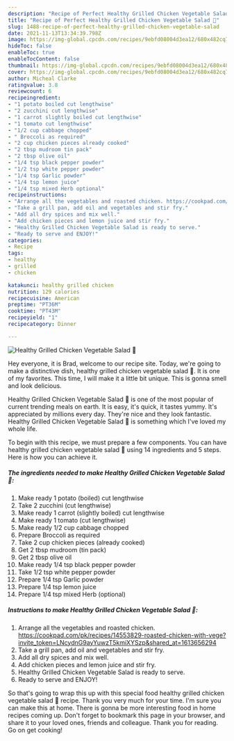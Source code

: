 ```yaml
---
description: "Recipe of Perfect Healthy Grilled Chicken Vegetable Salad 🥗"
title: "Recipe of Perfect Healthy Grilled Chicken Vegetable Salad 🥗"
slug: 1488-recipe-of-perfect-healthy-grilled-chicken-vegetable-salad
date: 2021-11-13T13:34:39.798Z
image: https://img-global.cpcdn.com/recipes/9ebfd08004d3ea12/680x482cq70/healthy-grilled-chicken-vegetable-salad-recipe-main-photo.jpg
hideToc: false
enableToc: true
enableTocContent: false
thumbnail: https://img-global.cpcdn.com/recipes/9ebfd08004d3ea12/680x482cq70/healthy-grilled-chicken-vegetable-salad-recipe-main-photo.jpg
cover: https://img-global.cpcdn.com/recipes/9ebfd08004d3ea12/680x482cq70/healthy-grilled-chicken-vegetable-salad-recipe-main-photo.jpg
author: Micheal Clarke
ratingvalue: 3.8
reviewcount: 6
recipeingredient:
- "1 potato boiled cut lengthwise"
- "2 zucchini cut lengthwise"
- "1 carrot slightly boiled cut lengthwise"
- "1 tomato cut lengthwise"
- "1/2 cup cabbage chopped"
- " Broccoli as required"
- "2 cup chicken pieces already cooked"
- "2 tbsp mudroom tin pack"
- "2 tbsp olive oil"
- "1/4 tsp black pepper powder"
- "1/2 tsp white pepper powder"
- "1/4 tsp Garlic powder"
- "1/4 tsp lemon juice"
- "1/4 tsp mixed Herb optional"
recipeinstructions:
- "Arrange all the vegetables and roasted chicken. https://cookpad.com/pk/recipes/14553829-roasted-chicken-with-vege?invite_token=LNcydnG9ayYuwzT5kmiXYSzp&shared_at=1613656294"
- "Take a grill pan, add oil and vegetables and stir fry."
- "Add all dry spices and mix well."
- "Add chicken pieces and lemon juice and stir fry."
- "Healthy Grilled Chicken Vegetable Salad is ready to serve."
- "Ready to serve and ENJOY!"
categories:
- Recipe
tags:
- healthy
- grilled
- chicken

katakunci: healthy grilled chicken 
nutrition: 129 calories
recipecuisine: American
preptime: "PT36M"
cooktime: "PT43M"
recipeyield: "1"
recipecategory: Dinner

---
```



![Healthy Grilled Chicken Vegetable Salad 🥗](https://img-global.cpcdn.com/recipes/9ebfd08004d3ea12/680x482cq70/healthy-grilled-chicken-vegetable-salad-recipe-main-photo.jpg)

Hey everyone, it is Brad, welcome to our recipe site. Today, we're going to make a distinctive dish, healthy grilled chicken vegetable salad 🥗. It is one of my favorites. This time, I will make it a little bit unique. This is gonna smell and look delicious.

Healthy Grilled Chicken Vegetable Salad 🥗 is one of the most popular of current trending meals on earth. It is easy, it's quick, it tastes yummy. It's appreciated by millions every day. They're nice and they look fantastic. Healthy Grilled Chicken Vegetable Salad 🥗 is something which I've loved my whole life.




To begin with this recipe, we must prepare a few components. You can have healthy grilled chicken vegetable salad 🥗 using 14 ingredients and 5 steps. Here is how you can achieve it.

<!--inarticleads1-->

##### The ingredients needed to make Healthy Grilled Chicken Vegetable Salad 🥗:

1. Make ready 1 potato (boiled) cut lengthwise
1. Take 2 zucchini (cut lengthwise)
1. Make ready 1 carrot (slightly boiled) cut lengthwise
1. Make ready 1 tomato (cut lengthwise)
1. Make ready 1/2 cup cabbage chopped
1. Prepare  Broccoli as required
1. Take 2 cup chicken pieces (already cooked)
1. Get 2 tbsp mudroom (tin pack)
1. Get 2 tbsp olive oil
1. Make ready 1/4 tsp black pepper powder
1. Take 1/2 tsp white pepper powder
1. Prepare 1/4 tsp Garlic powder
1. Prepare 1/4 tsp lemon juice
1. Prepare 1/4 tsp mixed Herb (optional)




<!--inarticleads2-->

##### Instructions to make Healthy Grilled Chicken Vegetable Salad 🥗:

1. Arrange all the vegetables and roasted chicken. https://cookpad.com/pk/recipes/14553829-roasted-chicken-with-vege?invite_token=LNcydnG9ayYuwzT5kmiXYSzp&shared_at=1613656294
1. Take a grill pan, add oil and vegetables and stir fry.
1. Add all dry spices and mix well.
1. Add chicken pieces and lemon juice and stir fry.
1. Healthy Grilled Chicken Vegetable Salad is ready to serve.
1. Ready to serve and ENJOY!



So that's going to wrap this up with this special food healthy grilled chicken vegetable salad 🥗 recipe. Thank you very much for your time. I'm sure you can make this at home. There is gonna be more interesting food in home recipes coming up. Don't forget to bookmark this page in your browser, and share it to your loved ones, friends and colleague. Thank you for reading. Go on get cooking!
